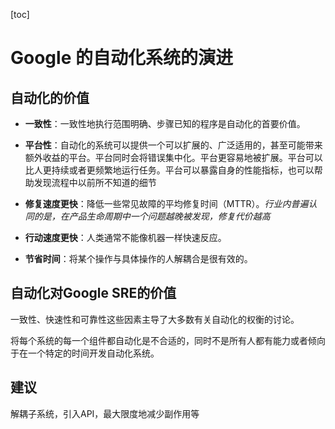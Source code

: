 [toc]

# Google 的自动化系统的演进



## 自动化的价值

- **一致性**：一致性地执行范围明确、步骤已知的程序是自动化的首要价值。
- **平台性**：自动化的系统可以提供一个可以扩展的、广泛适用的，甚至可能带来额外收益的平台。平台同时会将错误集中化。平台更容易地被扩展。平台可以比人更持续或者更频繁地运行任务。平台可以暴露自身的性能指标，也可以帮助发现流程中以前所不知道的细节

- **修复速度更快**：降低一些常见故障的平均修复时间（MTTR）。*行业内普遍认同的是，在产品生命周期中一个问题越晚被发现，修复代价越高*

- **行动速度更快**：人类通常不能像机器一样快速反应。
- **节省时间**：将某个操作与具体操作的人解耦合是很有效的。

## 自动化对Google SRE的价值

一致性、快速性和可靠性这些因素主导了大多数有关自动化的权衡的讨论。



将每个系统的每一个组件都自动化是不合适的，同时不是所有人都有能力或者倾向于在一个特定的时间开发自动化系统。

## 建议

解耦子系统，引入API，最大限度地减少副作用等

